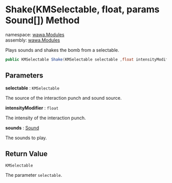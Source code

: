 # Shake\(KMSelectable, float, params Sound\[\]\) Method

namespace: [wawa\.Modules](../../wawa.Modules.md)<br />
assembly: [wawa\.Modules](../../../wawa.Modules.md)

Plays sounds and shakes the bomb from a selectable\.

```csharp
public KMSelectable Shake(KMSelectable selectable ,float intensityModifier = null ,params Sound[] sounds);
```

## Parameters

__selectable__ : `KMSelectable`

The source of the interaction punch and sound source\.

__intensityModifier__ : `float`

The intensity of the interaction punch\.

__sounds__ : [Sound](../../../wawa.Modules/wawa.Modules/Sound.md)

The sounds to play\.

## Return Value

`KMSelectable`

The parameter `selectable`\.

